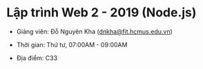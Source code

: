 # Lập trình Web 2 - 2019 (Node.js)

* Giảng viên: Đỗ Nguyên Kha (<dnkha@fit.hcmus.edu.vn>)

* Thời gian: Thứ tư, 07:00AM - 09:00AM 

* Địa điểm: C33
